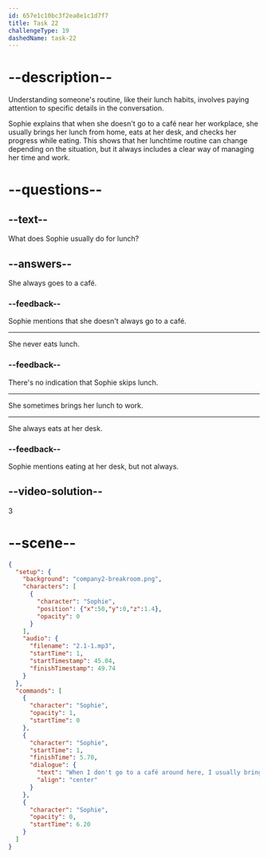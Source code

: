 ```yaml
---
id: 657e1c10bc3f2ea8e1c1d7f7
title: Task 22
challengeType: 19
dashedName: task-22
---
```


<!-- (audio) Sophie: When I don't go to a café around here, I usually bring my lunch and eat at my desk while I check my progress. -->

# --description--

Understanding someone's routine, like their lunch habits, involves paying attention to specific details in the conversation. 

Sophie explains that when she doesn't go to a café near her workplace, she usually brings her lunch from home, eats at her desk, and checks her progress while eating. This shows that her lunchtime routine can change depending on the situation, but it always includes a clear way of managing her time and work.

# --questions--

## --text--

What does Sophie usually do for lunch?

## --answers--

She always goes to a café.

### --feedback--

Sophie mentions that she doesn't always go to a café.

---

She never eats lunch.

### --feedback--

There's no indication that Sophie skips lunch.

---

She sometimes brings her lunch to work.

---

She always eats at her desk.

### --feedback--

Sophie mentions eating at her desk, but not always.

## --video-solution--

3

# --scene--

```json
{
  "setup": {
    "background": "company2-breakroom.png",
    "characters": [
      {
        "character": "Sophie",
        "position": {"x":50,"y":0,"z":1.4},
        "opacity": 0
      }
    ],
    "audio": {
      "filename": "2.1-1.mp3",
      "startTime": 1,
      "startTimestamp": 45.04,
      "finishTimestamp": 49.74
    }
  },
  "commands": [
    {
      "character": "Sophie",
      "opacity": 1,
      "startTime": 0
    },
    {
      "character": "Sophie",
      "startTime": 1,
      "finishTime": 5.70,
      "dialogue": {
        "text": "When I don't go to a café around here, I usually bring my lunch and eat at my desk while I check my progress.",
        "align": "center"
      }
    },
    {
      "character": "Sophie",
      "opacity": 0,
      "startTime": 6.20
    }
  ]
}
```

